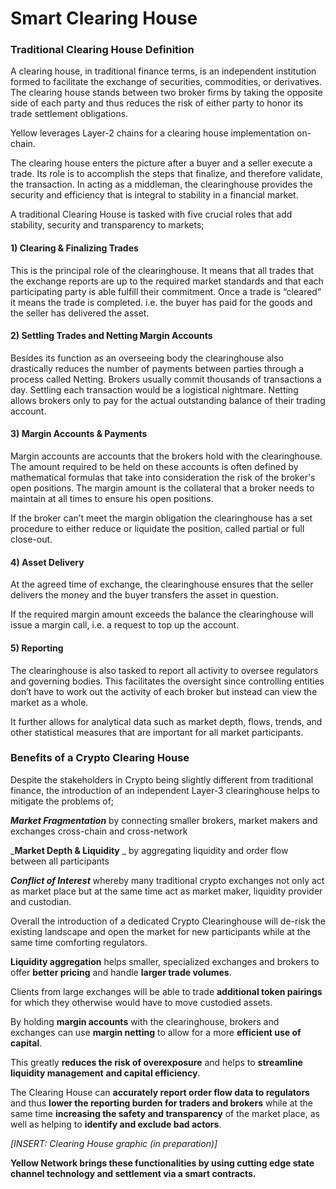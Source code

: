 # Smart Clearing House

### Traditional Clearing House Definition

A clearing house, in traditional finance terms, is an independent institution formed to facilitate the exchange of securities, commodities, or derivatives. The clearing house stands between two broker firms by taking the opposite side of each party and thus reduces the risk of either party to honor its trade settlement obligations.

Yellow leverages Layer-2 chains for a clearing house implementation on-chain.

The clearing house enters the picture after a buyer and a seller execute a trade. Its role is to accomplish the steps that finalize, and therefore validate, the transaction. In acting as a middleman, the clearinghouse provides the security and efficiency that is integral to stability in a financial market.

A traditional Clearing House is tasked with five crucial roles that add stability, security and transparency to markets;&#x20;

#### 1) Clearing & Finalizing Trades

This is the principal role of the clearinghouse. It means that all trades that the exchange reports are up to the required market standards and that each participating party is able fulfill their commitment. Once a trade is “cleared” it means the trade is completed. i.e. the buyer has paid for the goods and the seller has delivered the asset.

#### 2) Settling Trades and Netting Margin Accounts

Besides its function as an overseeing body the clearinghouse also drastically reduces the number of payments between parties through a process called Netting. Brokers usually commit thousands of transactions a day. Settling each transaction would be a logistical nightmare. Netting allows brokers only to pay for the actual outstanding balance of their trading account.

#### **3) Margin Accounts & Payments**&#x20;

Margin accounts are accounts that the brokers hold with the clearinghouse. The amount required to be held on these accounts is often defined by mathematical formulas that take into consideration the risk of the broker's open positions. The margin amount is the collateral that a broker needs to maintain at all times to ensure his open positions.

If the broker can’t meet the margin obligation the clearinghouse has a set procedure to either reduce or liquidate the position, called partial or full close-out.

#### **4) Asset Delivery**

At the agreed time of exchange, the clearinghouse ensures that the seller delivers the money and the buyer transfers the asset in question.

If the required margin amount exceeds the balance the clearinghouse will issue a margin call, i.e. a request to top up the account.

#### **5) Reporting**&#x20;

The clearinghouse is also tasked to report all activity to oversee regulators and governing bodies. This facilitates the oversight since controlling entities don’t have to work out the activity of each broker but instead can view the market as a whole.

It further allows for analytical data such as market depth, flows, trends, and other statistical measures that are important for all market participants.

### Benefits of a Crypto Clearing House

Despite the stakeholders in Crypto being slightly different from traditional finance, the introduction of an independent Layer-3 clearinghouse helps to mitigate the problems of;

_**Market Fragmentation**_ by connecting smaller brokers, market makers and exchanges cross-chain and cross-network

_**Market Depth & Liquidity** _ by aggregating liquidity and order flow between all participants

_**Conflict of Interest**_ whereby many traditional crypto exchanges not only act as market place but at the same time act as market maker, liquidity provider and custodian.

Overall the introduction of a dedicated Crypto Clearinghouse will de-risk the existing landscape and open the market for new participants while at the same time comforting regulators.

**Liquidity aggregation** helps smaller, specialized exchanges and brokers to offer **better pricing** and handle **larger trade volumes**.&#x20;

Clients from large exchanges will be able to trade **additional token pairings** for which they otherwise would have to move custodied assets.&#x20;

By holding **margin accounts** with the clearinghouse, brokers and exchanges can use **margin netting** to allow for a more **efficient use of capital**.&#x20;

This greatly **reduces the risk of overexposure** and helps to **streamline liquidity management** **and capital efficiency**.&#x20;

The Clearing House can **accurately report order flow data to regulators** and thus **lower the reporting burden for traders and brokers** while at the same time **increasing the safety and transparency** of the market place, as well as helping to **identify and exclude bad actors**.&#x20;

_\[INSERT: Clearing House graphic (in preparation)]_

**Yellow Network brings these functionalities by using cutting edge state channel technology and settlement via a smart contracts.**
